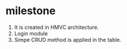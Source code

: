 # milestone

1. It is created in HMVC architecture.
2. Login module 
3. Simpe CRUD method is applied in the table.

